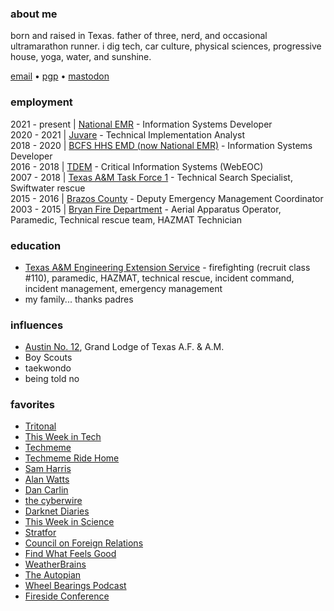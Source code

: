 ### about me
born and raised in Texas.  father of three, nerd, and occasional ultramarathon runner.  i dig tech, car culture, physical sciences, progressive house, yoga, water, and sunshine.

<a href="mailto:chris@chrismartintx.com">email</a> • <a href="https://pgp.chrismartintx.com/" target="window">pgp</a> • <a rel="me" href="https://twit.social/@chrismartintx">mastodon</a>
### employment
2021 - present | [National EMR](https://nationalemr.us/) - Information Systems Developer<br/>
2020 - 2021 | [Juvare](https://www.juvare.com/webeoc/) - Technical Implementation Analyst<br/>
2018 - 2020 | [BCFS HHS EMD (now National EMR)](https://nationalemr.us/) - Information Systems Developer<br/>
2016 - 2018 | [TDEM](https://tdem.texas.gov/) - Critical Information Systems (WebEOC)<br/>
2007 - 2018 | [Texas A&M Task Force 1](https://texastaskforce1.org/) - Technical Search Specialist, Swiftwater rescue<br/>
2015 - 2016 | [Brazos County](http://brazosceoc.org) - Deputy Emergency Management Coordinator<br/>
2003 - 2015 | [Bryan Fire Department](https://www.bryantx.gov/fire/) - Aerial Apparatus Operator, Paramedic, Technical rescue team, HAZMAT Technician

### education
* [Texas A&M Engineering Extension Service](https://www.teex.org) - firefighting (recruit class #110), paramedic, HAZMAT, technical rescue, incident command, incident management, emergency management
* my family... thanks padres

### influences
* [Austin No. 12](http://austinlodge12.com), Grand Lodge of Texas A.F. & A.M.
* Boy Scouts
* taekwondo
* being told no

### favorites
* [Tritonal](http://tritonalmusic.com)
* [This Week in Tech](https://twit.tv)
* [Techmeme](https://techmeme.com)
* [Techmeme Ride Home](https://news.techmeme.com/180306/podcast)
* [Sam Harris](https://samharris.org)
* [Alan Watts](https://alanwatts.org/)
* [Dan Carlin](https://www.dancarlin.com/)
* [the cyberwire](https://thecyberwire.com)
* [Darknet Diaries](https://darknetdiaries.com/)
* [This Week in Science](https://www.twis.org/)
* [Stratfor](https://worldview.stratfor.com/)
* [Council on Foreign Relations](https://www.cfr.org)
* [Find What Feels Good](https://fwfg.com/)
* [WeatherBrains](https://weatherbrains.com)
* [The Autopian](https://www.theautopian.com/)
* [Wheel Bearings Podcast](https://wheelbearings.media)
* [Fireside Conference](https://firesideconf.com)
